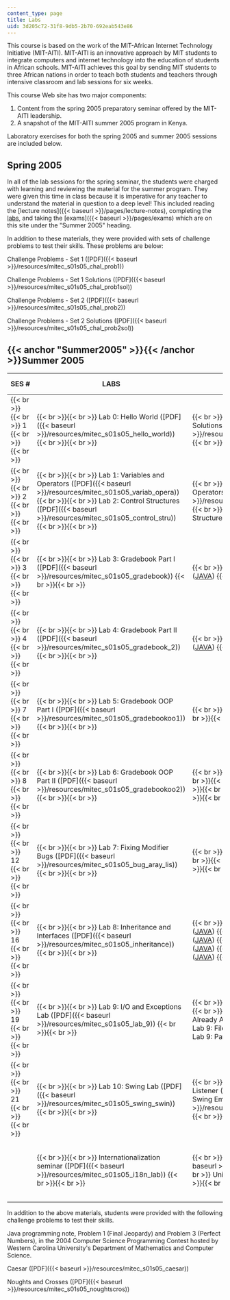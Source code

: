```yaml
---
content_type: page
title: Labs
uid: 3d205c72-31f8-9db5-2b70-692eab543e86
---
```


This course is based on the work of the MIT-African Internet Technology Initiative (MIT-AITI). MIT-AITI is an innovative approach by MIT students to integrate computers and internet technology into the education of students in African schools. MIT-AITI achieves this goal by sending MIT students to three African nations in order to teach both students and teachers through intensive classroom and lab sessions for six weeks.

This course Web site has two major components:

1.  Content from the spring 2005 preparatory seminar offered by the MIT-AITI leadership.
2.  A snapshot of the MIT-AITI summer 2005 program in Kenya.

Laboratory exercises for both the spring 2005 and summer 2005 sessions are included below.

Spring 2005
-----------

In all of the lab sessions for the spring seminar, the students were charged with learning and reviewing the material for the summer program. They were given this time in class because it is imperative for any teacher to understand the material in question to a deep level! This included reading the [lecture notes]({{< baseurl >}}/pages/lecture-notes), completing the [labs](#Summer2005), and taking the [exams]({{< baseurl >}}/pages/exams) which are on this site under the "Summer 2005" heading.

In addition to these materials, they were provided with sets of challenge problems to test their skills. These problems are below:

Challenge Problems - Set 1 ([PDF]({{< baseurl >}}/resources/mitec_s01s05_chal_prob1))

Challenge Problems - Set 1 Solutions ([PDF]({{< baseurl >}}/resources/mitec_s01s05_chal_prob1sol))

Challenge Problems - Set 2 ([PDF]({{< baseurl >}}/resources/mitec_s01s05_chal_prob2))

Challenge Problems - Set 2 Solutions ([PDF]({{< baseurl >}}/resources/mitec_s01s05_chal_prob2sol))

{{< anchor "Summer2005" >}}{{< /anchor >}}Summer 2005
-----------------------------------------------------

| SES # | LABS | SOLUTIONS | SUPPORTING FILES |
| --- | --- | --- | --- |
|  {{< br >}}{{< br >}} 1 {{< br >}}{{< br >}}  |  {{< br >}}{{< br >}} Lab 0: Hello World ([PDF]({{< baseurl >}}/resources/mitec_s01s05_hello_world)) {{< br >}}{{< br >}}  |  {{< br >}}{{< br >}} Lab 0: Hello World Solutions ([PDF]({{< baseurl >}}/resources/mitec_s01s05_sb00solb00)) {{< br >}}{{< br >}}  | &nbsp; |
|  {{< br >}}{{< br >}} 2 {{< br >}}{{< br >}}  |  {{< br >}}{{< br >}} Lab 1: Variables and Operators ([PDF]({{< baseurl >}}/resources/mitec_s01s05_variab_opera)) {{< br >}}{{< br >}} Lab 2: Control Structures ([PDF]({{< baseurl >}}/resources/mitec_s01s05_control_stru)) {{< br >}}{{< br >}}  |  {{< br >}}{{< br >}} Lab 1: Variables and Operators Solutions ([PDF]({{< baseurl >}}/resources/mitec_s01s05_sb01solb01)) {{< br >}}{{< br >}} Lab 2: Using Control Structures ([JAVA](./resolveuid/9ebc6e4bd5d936fa60d05596b878f52d)) {{< br >}}{{< br >}}  | &nbsp; |
|  {{< br >}}{{< br >}} 3 {{< br >}}{{< br >}}  |  {{< br >}}{{< br >}} Lab 3: Gradebook Part I ([PDF]({{< baseurl >}}/resources/mitec_s01s05_gradebook)) {{< br >}}{{< br >}}  |  {{< br >}}{{< br >}} Lab 3: GradeBook ([JAVA](./resolveuid/6e787c4ab048258ef035b8eeb2a0014c)) {{< br >}}{{< br >}}  | &nbsp; |
|  {{< br >}}{{< br >}} 4 {{< br >}}{{< br >}}  |  {{< br >}}{{< br >}} Lab 4: Gradebook Part II ([PDF]({{< baseurl >}}/resources/mitec_s01s05_gradebook_2)) {{< br >}}{{< br >}}  |  {{< br >}}{{< br >}} Lab 4: GradeBook ([JAVA](./resolveuid/6e787c4ab048258ef035b8eeb2a0014c)) {{< br >}}{{< br >}}  | &nbsp; |
|  {{< br >}}{{< br >}} 7 {{< br >}}{{< br >}}  |  {{< br >}}{{< br >}} Lab 5: Gradebook OOP Part I ([PDF]({{< baseurl >}}/resources/mitec_s01s05_gradebookoo1)) {{< br >}}{{< br >}}  |  {{< br >}}{{< br >}} Student.java ([JAVA](./resolveuid/74ae208222c036c9a486a9e760d8878f)) {{< br >}}{{< br >}}  |  {{< br >}}{{< br >}} GBProgram.java ([JAVA](./resolveuid/64e83dade316ecb13548b9dc7a8879cf)) {{< br >}}{{< br >}}  |
|  {{< br >}}{{< br >}} 8 {{< br >}}{{< br >}}  |  {{< br >}}{{< br >}} Lab 6: Gradebook OOP Part II ([PDF]({{< baseurl >}}/resources/mitec_s01s05_gradebookoo2)) {{< br >}}{{< br >}}  |  {{< br >}}{{< br >}} Course.java ([JAVA](./resolveuid/efa1d867e81e5f801e7c942e106794f9)) {{< br >}}{{< br >}} Student.java ([JAVA](./resolveuid/74ae208222c036c9a486a9e760d8878f)) {{< br >}}{{< br >}} GBProgram.java ([JAVA](./resolveuid/3843a847e58ba4fbcb660fe52d225f0b)) {{< br >}}{{< br >}}  | &nbsp; |
|  {{< br >}}{{< br >}} 12 {{< br >}}{{< br >}}  |  {{< br >}}{{< br >}} Lab 7: Fixing Modifier Bugs ([PDF]({{< baseurl >}}/resources/mitec_s01s05_bug_aray_lis)) {{< br >}}{{< br >}}  |  {{< br >}}{{< br >}} Tester.java ([JAVA](./resolveuid/490228bf5e5c3c1255d1fe06895a7001)) {{< br >}}{{< br >}} ArrayList.java ([JAVA](./resolveuid/dedc2dedcb9f4d183f6819105997c453)) {{< br >}}{{< br >}}  |  {{< br >}}{{< br >}} Lab7.java ([JAVA](./resolveuid/41fd0362dadc3ef4fa3bae711d028c30)) {{< br >}}{{< br >}} ArrayList.java ([JAVA](./resolveuid/dedc2dedcb9f4d183f6819105997c453)) {{< br >}}{{< br >}} Tester.java ([JAVA](./resolveuid/490228bf5e5c3c1255d1fe06895a7001)) {{< br >}}{{< br >}}  |
|  {{< br >}}{{< br >}} 16 {{< br >}}{{< br >}}  |  {{< br >}}{{< br >}} Lab 8: Inheritance and Interfaces ([PDF]({{< baseurl >}}/resources/mitec_s01s05_inheritance)) {{< br >}}{{< br >}}  |  {{< br >}}{{< br >}} AttachmentStudent.java ([JAVA](./resolveuid/0c3d24fea6f1646aeae5a00dea590981)) {{< br >}}{{< br >}} Employee.java ([JAVA](./resolveuid/3fcecc2a12e84681a7776048ec7313d7)) {{< br >}}{{< br >}} Lab8Test.java ([JAVA](./resolveuid/355f75102aeef7707ed1e6d8da1f07d8)) {{< br >}}{{< br >}} Student.java ([JAVA](./resolveuid/74ae208222c036c9a486a9e760d8878f)) {{< br >}}{{< br >}}  | &nbsp; |
|  {{< br >}}{{< br >}} 19 {{< br >}}{{< br >}}  |  {{< br >}}{{< br >}} Lab 9: I/O and Exceptions Lab ([PDF]({{< baseurl >}}/resources/mitec_s01s05_lab_9)) {{< br >}}{{< br >}}  |  {{< br >}}{{< br >}} Lab 9: Employee ([JAVA](./resolveuid/3fcecc2a12e84681a7776048ec7313d7)) {{< br >}}{{< br >}} Lab 9: Employee Already Added ([JAVA](./resolveuid/fc7319a6f60bc13028993ff633cda03c)) {{< br >}}{{< br >}} Lab 9: File Utility ([JAVA](./resolveuid/cec9fcc451cc8c8547a687c533f92f0a)) {{< br >}}{{< br >}} Lab 9: Payroll ([JAVA](./resolveuid/28dca9e5f6bf2a3ebbf51f51af9edac6)) {{< br >}}{{< br >}}  | &nbsp; |
|  {{< br >}}{{< br >}} 21 {{< br >}}{{< br >}}  |  {{< br >}}{{< br >}} Lab 10: Swing Lab ([PDF]({{< baseurl >}}/resources/mitec_s01s05_swing_swin)) {{< br >}}{{< br >}}  |  {{< br >}}{{< br >}} Lab 10: Employee Listener ([JAVA](./resolveuid/0b7eaa9e9cc165b93e314c57b55bd0af)) {{< br >}}{{< br >}} Lab 10: Swing Employees ([JAVA]({{< baseurl >}}/resources/swingemployees)) {{< br >}}{{< br >}}  | &nbsp; |
| &nbsp; |  {{< br >}}{{< br >}} Internationalization seminar ([PDF]({{< baseurl >}}/resources/mitec_s01s05_i18n_lab)) {{< br >}}{{< br >}}  |  {{< br >}}{{< br >}} I18N.java ([JAVA]({{< baseurl >}}/resources/i18n)) {{< br >}}{{< br >}} UnicodeDemoSol.java ([JAVA](./resolveuid/50ccd8794c13569838fef3e17c132563)) {{< br >}}{{< br >}}  |  {{< br >}}{{< br >}} NotI18N.java ([JAVA](./resolveuid/395f040502a2f7164b2a2eb24447c5e0)) {{< br >}}{{< br >}} UnicodeDemo.java ([JAVA](./resolveuid/50ccd8794c13569838fef3e17c132563)) {{< br >}}{{< br >}}  

In addition to the above materials, students were provided with the following challenge problems to test their skills.

Java programming note, Problem 1 (Final Jeopardy) and Problem 3 (Perfect Numbers), in the 2004 Computer Science Programming Contest hosted by Western Carolina University's Department of Mathematics and Computer Science.

Caesar ([PDF]({{< baseurl >}}/resources/mitec_s01s05_caesar))

Noughts and Crosses ([PDF]({{< baseurl >}}/resources/mitec_s01s05_noughtscros))